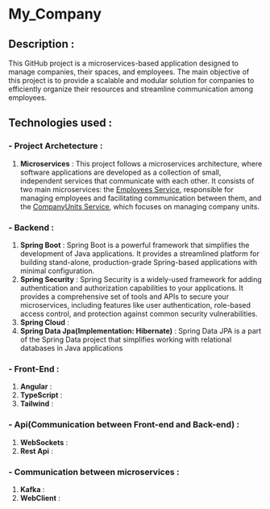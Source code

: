 # My_Company

## Description :
This GitHub project is a microservices-based application designed to manage companies, their spaces, and employees. The main objective of this project is to provide a scalable and modular solution for companies to efficiently organize their resources and streamline communication among employees.

## Technologies used :
### - Project Archetecture : 
1. **Microservices** : This project follows a microservices architecture, where software applications are developed as a collection of small, independent services that communicate with each other. It consists of two main microservices: the [Employees Service](employeeService), responsible for managing employees and facilitating communication between them, and the [CompanyUnits Service](companyArchitectureService), which focuses on managing company units.  


### - Backend :
1. **Spring Boot** : Spring Boot is a powerful framework that simplifies the development of Java applications. It provides a streamlined platform for building stand-alone, production-grade Spring-based applications with minimal configuration.
2. **Spring Security** : Spring Security is a widely-used framework for adding authentication and authorization capabilities to your applications. It provides a comprehensive set of tools and APIs to secure your microservices, including features like user authentication, role-based access control, and protection against common security vulnerabilities. 
3. **Spring Cloud** : 
4. **Spring Data Jpa(Implementation: Hibernate)** : Spring Data JPA is a part of the Spring Data project that simplifies working with relational databases in Java applications


### - Front-End :
1. **Angular** :
2. **TypeScript** :
3. **Tailwind** : 


### - Api(Communication between Front-end and Back-end) :
1. **WebSockets** :
2. **Rest Api** : 

### - Communication between microservices :
1. **Kafka** :
2. **WebClient** : 

  
 
  
  

 
